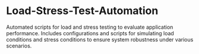 # Load-Stress-Test-Automation
Automated scripts for load and stress testing to evaluate application performance. Includes configurations and scripts for simulating load conditions and stress conditions to ensure system robustness under various scenarios.
